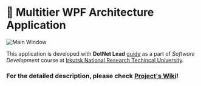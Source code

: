 # 📲 Multitier WPF Architecture Application

![Main Window](https://i.imgur.com/ygESUiM.jpg)

This application is developed with **DotNet Lead** [guide](http://www.dotnetlead.com/wpf-master-detail/application-and-source-code) as a part of *Software Development* course at [Irkutsk National Research Techincal University](http://www.istu.edu/eng/).

### For the detailed description, please check [Project's Wiki](https://github.com/xtenzQ/WPF-MVVM-EFC-Example/wiki)!
